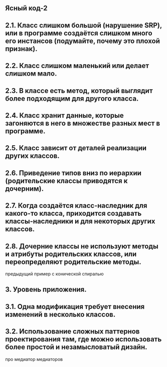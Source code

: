 ## Ясный код-2 

 ## 2.1. Класс слишком большой (нарушение SRP), или в программе создаётся слишком много его инстансов (подумайте, почему это плохой признак).

## 2.2. Класс слишком маленький или делает слишком мало.

## 2.3. В классе есть метод, который выглядит более подходящим для другого класса.

## 2.4. Класс хранит данные, которые загоняются в него в множестве разных мест в программе.

## 2.5. Класс зависит от деталей реализации других классов.

## 2.6. Приведение типов вниз по иерархии (родительские классы приводятся к дочерним).

## 2.7. Когда создаётся класс-наследник для какого-то класса, приходится создавать классы-наследники и для некоторых других классов.


## 2.8. Дочерние классы не используют методы и атрибуты родительских классов, или переопределяют родительские методы.
предыдущий пример с конической спиралью

## 3. Уровень приложения.

## 3.1. Одна модификация требует внесения изменений в несколько классов.


## 3.2. Использование сложных паттернов проектирования там, где можно использовать более простой и незамысловатый дизайн. 
про медиатор медиаторов
